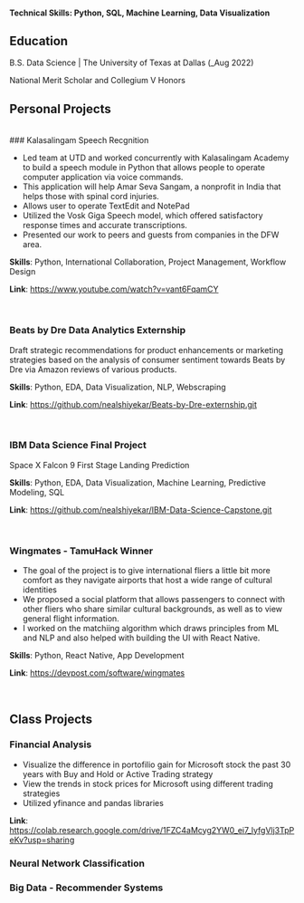
#### Technical Skills: Python, SQL, Machine Learning, Data Visualization

## Education		        		
B.S. Data Science | The University of Texas at Dallas (_Aug 2022)

National Merit Scholar and Collegium V Honors
<br>
## Personal Projects

<br>
### Kalasalingam Speech Recgnition

- Led team at UTD and worked concurrently with Kalasalingam Academy to build a speech module in Python that allows people to operate computer application via voice commands.
- This application will help Amar Seva Sangam, a nonprofit in India that helps those with spinal cord injuries.
- Allows user to operate TextEdit and NotePad
- Utilized the Vosk Giga Speech model, which offered satisfactory response times and accurate transcriptions.
- Presented our work to peers and guests from companies in the DFW area.

**Skills**: Python, International Collaboration, Project Management, Workflow Design

**Link**: https://www.youtube.com/watch?v=vant6FqamCY

<br>


### Beats by Dre Data Analytics Externship

Draft strategic recommendations for product enhancements or marketing strategies based on the analysis of consumer sentiment towards Beats by Dre via Amazon reviews of various products.

**Skills**: Python, EDA, Data Visualization, NLP, Webscraping

**Link**: https://github.com/nealshiyekar/Beats-by-Dre-externship.git

<br>

### IBM Data Science Final Project

Space X Falcon 9 First Stage Landing Prediction

**Skills**: Python, EDA, Data Visualization, Machine Learning, Predictive Modeling, SQL

**Link**: https://github.com/nealshiyekar/IBM-Data-Science-Capstone.git

<br>

### Wingmates - TamuHack Winner

- The goal of the project is to give international fliers a little bit more comfort as they navigate airports that host a wide range of cultural identities
- We proposed a social platform that allows passengers to connect with other fliers who share similar cultural backgrounds, as well as to view general flight information.
- I worked on the matchiing algorithm which draws principles from ML and NLP and also helped with building the UI with React Native.

**Skills**: Python, React Native, App Development

**Link**: https://devpost.com/software/wingmates

<br>

## Class Projects

### Financial Analysis

- Visualize the difference in portofilio gain for Microsoft stock the past 30 years with Buy and Hold or Active Trading strategy
- View the trends in stock prices for Microsoft using different trading strategies
- Utilized yfinance and pandas libraries
  
**Link**: https://colab.research.google.com/drive/1FZC4aMcyg2YW0_ei7_lyfgVlj3TpPeKv?usp=sharing



### Neural Network Classification


### Big Data - Recommender Systems



